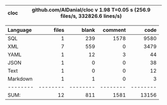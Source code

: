cloc|github.com/AlDanial/cloc v 1.98  T=0.05 s (256.9 files/s, 332826.6 lines/s)
--- | ---

Language|files|blank|comment|code
:-------|-------:|-------:|-------:|-------:
SQL|1|239|1578|9580
XML|7|559|0|3479
YAML|1|12|3|44
JSON|1|0|0|38
Text|1|0|0|12
Markdown|1|1|0|3
--------|--------|--------|--------|--------
SUM:|12|811|1581|13156

